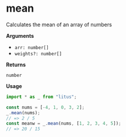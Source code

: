 # mean

Calculates the mean of an array of numbers

**Arguments**

- `arr: number[]`
- `weights?: number[]`

**Returns**

`number`

**Usage**

```ts
import * as _ from "litus";

const nums = [-4, 1, 0, 3, 2];
_.mean(nums);
// => 2 / 5
const meanw = _.mean(nums, [1, 2, 3, 4, 5]);
// => 20 / 15
```
